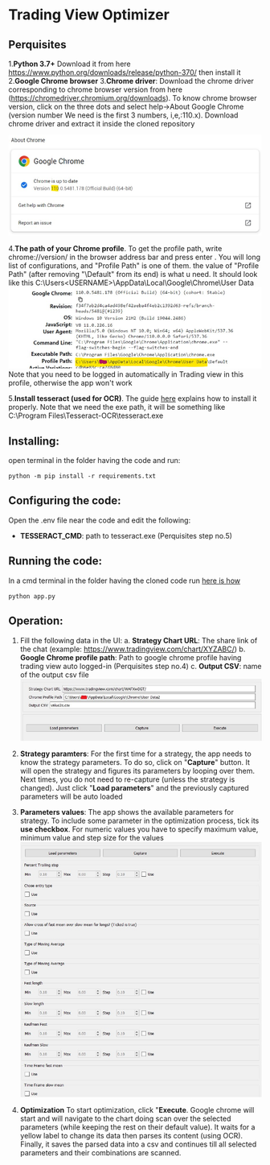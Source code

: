 ﻿# Trading View Optimizer

## Perquisites
1.**Python 3.7+**
Download it from here https://www.python.org/downloads/release/python-370/ then install it
2.**Google Chrome browser** 
3.**Chrome driver**:
Download the chrome driver corresponding to chrome browser version from here (https://chromedriver.chromium.org/downloads). 
To know  chrome browser version, click on the three dots and select help->About Google Chrome (version number We need is the first 3 numbers, i,e,:110.x).
Download chrome driver and extract it inside the cloned repository

![enter image description here](https://raw.githubusercontent.com/LightCannon/Opti-Mora/main/images/2.jpg)

4.**The path of your Chrome profile**. 
To get the profile path, write chrome://version/ in the browser address bar and press enter . 
You will long list of configurations, and "Profile Path" is one of them. the value of "Profile Path" (after removing "\Default" from its end) is what u need. 
It should look like this C:\Users\<USERNAME>\AppData\Local\Google\Chrome\User Data
![enter image description here](https://raw.githubusercontent.com/LightCannon/Opti-Mora/main/images/3.jpg)
Note that you need to be logged in automatically in Trading view in this profile, otherwise the app won't work

5.**Install tesseract (used for OCR)**. 
The guide [here](https://linuxhint.com/install-tesseract-windows/) explains how to install it properly. Note that we need the exe path, it will be something like C:\Program Files\Tesseract-OCR\tesseract.exe


## Installing:

open terminal in the folder having the code and run:

    python -m pip install -r requirements.txt

## Configuring the code:
Open the .env file near the code and edit the following:

 - **TESSERACT_CMD**: path to tesseract.exe (Perquisites step no.5)


## Running the code:
In a cmd terminal in the folder having the cloned code run [here is how](https://stackoverflow.com/a/23320681/5081244)
```
python app.py
```
## Operation:

 1. Fill the following data in the UI:
	a.	**Strategy Chart URL**:  The share link of the chat (example: https://www.tradingview.com/chart/XYZABC/)
	b.	**Google Chrome profile path**: Path to google chrome profile having trading view auto logged-in (Perquisites step no.4)
	c.	**Output CSV**: name of the output csv file
	![enter image description here](https://raw.githubusercontent.com/LightCannon/Opti-Mora/main/images/1.jpg)
	
 2. **Strategy paramters**:
	For the first time for a strategy, the app needs to know the strategy parameters. 
	To do so, click on "**Capture**" button. It will open the strategy and figures its parameters by looping over them. 
	Next times, you do not need to re-capture (unless the strategy is changed). Just click "**Load parameters**" and the previously captured parameters will be auto loaded

 3. **Parameters values**:
The app shows the available parameters for strategy. 
To include some parameter in the optimization process, tick its **use checkbox**. For numeric values you have to specify maximum value, minimum value and step size for the values
![enter image description here](https://raw.githubusercontent.com/LightCannon/Opti-Mora/main/images/4.jpg)

3. **Optimization**
To start optimization, click "**Execute**. Google chrome will start and will navigate to the chart doing scan over the selected parameters (while keeping the rest on their default value). It waits for a yellow label to change its data then parses its content (using OCR). Finally, it saves the parsed data into a csv and continues till all selected parameters and their combinations are scanned.

